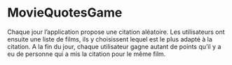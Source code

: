 # MovieQuotesGame

Chaque jour l’application propose une citation aléatoire. Les utilisateurs ont ensuite une liste de films, ils y choisissent lequel est le plus adapté à la citation. A la fin du jour, chaque utilisateur gagne autant de points qu’il y a eu de personne qui a mis la citation pour le même film.
